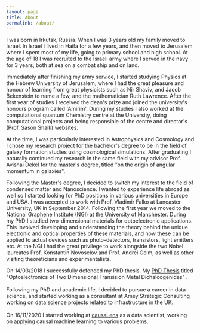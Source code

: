 ```yaml
---
layout: page
title: About
permalink: /about/
---
```


I was born in Irkutsk, Russia. When I was 3 years old my family moved to Israel.
In Israel I lived in Haifa for a few years, and then moved to Jerusalem where I 
spent most of my life, going to primary school and high school. At the age of 18 
I was recruited to the Israeli army where I served in the navy for 3 years, both 
at sea on a combat ship and on land. 

Immediately after finishing my army service, I started studying Physics at the 
Hebrew University of Jerusalem, where I had the great pleasure and honour of learning from great physicists such as Nir Shaviv, and
Jacob Bekenstein to name a few, and the mathematician Ruth Lawrence. After the first
year of studies I received the dean's prize and joined the university's honours program 
called 'Amirim'. During my studies I also worked at the computational quantum Chemistry 
centre at the University, doing computational projects and being responsible of 
the centre and director's (Prof. Sason Shaik) websites. 

At the time, I was particularly interested in Astrophysics and Cosmology and I chose my 
research project for the bachelor's degree to be in the field of galaxy formation studies 
using cosmological simulations. 
After graduating I naturally continued my research in the same field with my advisor 
Prof. Avishai Dekel for the master's degree, titled "on the origin of angular momentum 
in galaxies". 

Following the Master's degree, I decided to switch my interest to the field
of condensed matter and Nanoscience. I wanted to experience life abroad as well so I started looking
for PhD positions in various universities in Europe and USA. I was accepted to work 
with Prof. Vladimir Falko at Lancaster University, UK in September 2014. Following the 
first year we moved to the National Graphene Institute (NGI) at the University of Manchester. 
During my PhD I studied two-dimensional materials for optoelectronic applications. This involved developing and understanding the theory behind the unique electronic and optical properties of these materials, and how these can be applied to actual devices such as photo-detectors, transistors, light emitters etc.
At the NGI I had the great privilege to work alongside the two Nobel laureates Prof. Konstantin Novoselov 
and Prof. Andrei Geim, as well as other visiting theoreticians and experimentalists.

On 14/03/2018 I successfully defended my PhD thesis. 
My [PhD Thesis](../assets/PhD_Thesis_final_MARK_DANOVICH.pdf) titled "Optoelectronics of Two Dimensional Transision Metal Dichalcogenides" .
<br>
<br>
Following my PhD and academic life,
I decided to pursue a career in data science, and started working as a consultant at 
Amey Strategic Consulting working on data science projects related to infrastructure in the UK.
<br>
<br>
On 16/11/2020 I started working at [causaLens](https://www.causalens.com) as a data scientist, working on applying causal machine learning to various problems.